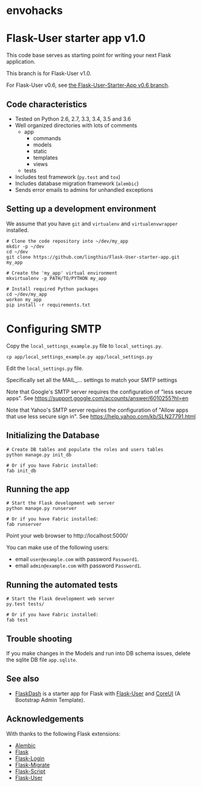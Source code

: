 # envohacks

# Flask-User starter app v1.0

This code base serves as starting point for writing your next Flask application.

This branch is for Flask-User v1.0.

For Flask-User v0.6, see [the Flask-User-Starter-App v0.6 branch](https://github.com/lingthio/Flask-User-starter-app/tree/v0.6).

## Code characteristics

* Tested on Python 2.6, 2.7, 3.3, 3.4, 3.5 and 3.6
* Well organized directories with lots of comments
    * app
        * commands
        * models
        * static
        * templates
        * views
    * tests
* Includes test framework (`py.test` and `tox`)
* Includes database migration framework (`alembic`)
* Sends error emails to admins for unhandled exceptions


## Setting up a development environment

We assume that you have `git` and `virtualenv` and `virtualenvwrapper` installed.

    # Clone the code repository into ~/dev/my_app
    mkdir -p ~/dev
    cd ~/dev
    git clone https://github.com/lingthio/Flask-User-starter-app.git my_app

    # Create the 'my_app' virtual environment
    mkvirtualenv -p PATH/TO/PYTHON my_app

    # Install required Python packages
    cd ~/dev/my_app
    workon my_app
    pip install -r requirements.txt


# Configuring SMTP

Copy the `local_settings_example.py` file to `local_settings.py`.

    cp app/local_settings_example.py app/local_settings.py

Edit the `local_settings.py` file.

Specifically set all the MAIL_... settings to match your SMTP settings

Note that Google's SMTP server requires the configuration of "less secure apps".
See https://support.google.com/accounts/answer/6010255?hl=en

Note that Yahoo's SMTP server requires the configuration of "Allow apps that use less secure sign in".
See https://help.yahoo.com/kb/SLN27791.html


## Initializing the Database

    # Create DB tables and populate the roles and users tables
    python manage.py init_db

    # Or if you have Fabric installed:
    fab init_db


## Running the app

    # Start the Flask development web server
    python manage.py runserver

    # Or if you have Fabric installed:
    fab runserver

Point your web browser to http://localhost:5000/

You can make use of the following users:
- email `user@example.com` with password `Password1`.
- email `admin@example.com` with password `Password1`.


## Running the automated tests

    # Start the Flask development web server
    py.test tests/

    # Or if you have Fabric installed:
    fab test


## Trouble shooting

If you make changes in the Models and run into DB schema issues, delete the sqlite DB file `app.sqlite`.


## See also

* [FlaskDash](https://github.com/twintechlabs/flaskdash) is a starter app for Flask
  with [Flask-User](https://readthedocs.org/projects/flask-user/)
  and [CoreUI](https://coreui.io/) (A Bootstrap Admin Template).

## Acknowledgements

With thanks to the following Flask extensions:

* [Alembic](http://alembic.zzzcomputing.com/)
* [Flask](http://flask.pocoo.org/)
* [Flask-Login](https://flask-login.readthedocs.io/)
* [Flask-Migrate](https://flask-migrate.readthedocs.io/)
* [Flask-Script](https://flask-script.readthedocs.io/)
* [Flask-User](http://flask-user.readthedocs.io/en/v0.6/)
